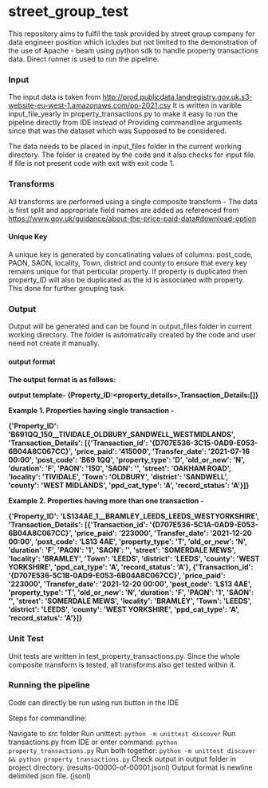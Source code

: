 # street_group_test
This repository aims to fulfil the task provided by street group company for data engineer position which icludes but not limited to the demonstration of the use of Apache - beam using python sdk to handle property transactions data. Direct runner is used to run the pipeline.

<h3> Input </h3>

The input data is taken from http://prod.publicdata.landregistry.gov.uk.s3-website-eu-west-1.amazonaws.com/pp-2021.csv It is written in varible input_file_yearly in property_transactions.py to make it easy to run the pipeline directly from IDE instead of Providing commandline arguments since that was the dataset which was Supposed to be considered.

The data needs to be placed in input_files folder in the current working directory. The folder is created by the code and it also checks for input file. If file is not present code with exit with exit code 1.


<h3> Transforms </h3>

All transforms are performed using a single composite transform - The data is first split and appropriate field names are added as referenced from https://www.gov.uk/guidance/about-the-price-paid-data#download-option

<h4> Unique Key </h4>
A unique key is generated by concatinating values of columns: post_code, PAON, SAON, locality, Town, district and county to ensure that every key remains unique for that perticular property. If property is duplicated then property_ID will also be duplicated as the id is associated with property. This done for further grouping task.


<h3> Output </h3>

Output will be generated and can be found in output_files folder in current working directory. The folder is automatically created by the code and user need not create it manually. 

<h4>output format<h4>
 
The output format is as follows:
  
output template- {Property_ID:<property_details>,Transaction_Details:[<transactions>]}
  
Example 1. Properties having single transaction -
  
{'Property_ID': 'B691QQ_150__TIVIDALE_OLDBURY_SANDWELL_WESTMIDLANDS', 'Transaction_Details': [{'Transaction_id': '{D707E536-3C15-0AD9-E053-6B04A8C067CC}', 'price_paid': '415000', 'Transfer_date': '2021-07-16 00:00', 'post_code': 'B69 1QQ', 'property_type': 'D', 'old_or_new': 'N', 'duration': 'F', 'PAON': '150', 'SAON': '', 'street': 'OAKHAM ROAD', 'locality': 'TIVIDALE', 'Town': 'OLDBURY', 'district': 'SANDWELL', 'county': 'WEST MIDLANDS', 'ppd_cat_type': 'A', 'record_status': 'A'}]}

  
Example 2. Properties having more than one transaction - 
  
{'Property_ID': 'LS134AE_1__BRAMLEY_LEEDS_LEEDS_WESTYORKSHIRE', 'Transaction_Details': [{'Transaction_id': '{D707E536-5C1A-0AD9-E053-6B04A8C067CC}', 'price_paid': '223000', 'Transfer_date': '2021-12-20 00:00', 'post_code': 'LS13 4AE', 'property_type': 'T', 'old_or_new': 'N', 'duration': 'F', 'PAON': '1', 'SAON': '', 'street': 'SOMERDALE MEWS', 'locality': 'BRAMLEY', 'Town': 'LEEDS', 'district': 'LEEDS', 'county': 'WEST YORKSHIRE', 'ppd_cat_type': 'A', 'record_status': 'A'}, {'Transaction_id': '{D707E536-5C1B-0AD9-E053-6B04A8C067CC}', 'price_paid': '223000', 'Transfer_date': '2021-12-20 00:00', 'post_code': 'LS13 4AE', 'property_type': 'T', 'old_or_new': 'N', 'duration': 'F', 'PAON': '1', 'SAON': '', 'street': 'SOMERDALE MEWS', 'locality': 'BRAMLEY', 'Town': 'LEEDS', 'district': 'LEEDS', 'county': 'WEST YORKSHIRE', 'ppd_cat_type': 'A', 'record_status': 'A'}]}
  



<h3> Unit Test </h3>
  
Unit tests are written in test_property_transactions.py. Since the whole composite transform is tested, all transforms also get tested within it.


<h3> Running the pipeline </h3>

Code can directly be run using run button in the IDE
  
Steps for commandline:

Navigate to src folder
Run unittest: `python -m unittest discover`
Run transactions.py from IDE or enter command: `python property_transactions.py`
Run both together: `python -m unittest discover && python property_transactions.py`
Check output in output folder in project directory. (results-00000-of-00001.jsonl)
Output format is newline delimited json file. (jsonl)
 
